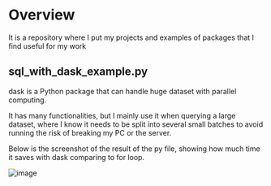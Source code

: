 # Overview
It is a repository where I put my projects and examples of packages that I find useful for my work

## sql_with_dask_example.py
dask is a Python package that can handle huge dataset with parallel computing. 

It has many functionalities, but I mainly use it when querying a large dataset, where I know it needs to be split into several small batches to avoid running the risk of breaking my PC or the server. <br />

Below is the screenshot of the result of the py file, showing how much time it saves with dask comparing to for loop. <br />

![image](https://github.com/HarryCheng1110/personal_project/assets/29909951/40420b36-64be-4ec0-8c1e-8b81c26d0477)
